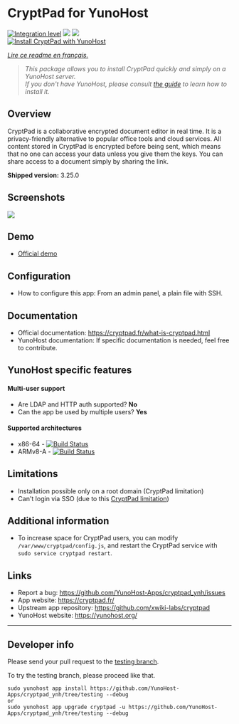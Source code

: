 # CryptPad for YunoHost

[![Integration level](https://dash.yunohost.org/integration/cryptpad.svg)](https://dash.yunohost.org/appci/app/cryptpad) ![](https://ci-apps.yunohost.org/ci/badges/cryptpad.status.svg) ![](https://ci-apps.yunohost.org/ci/badges/cryptpad.maintain.svg)  
[![Install CryptPad with YunoHost](https://install-app.yunohost.org/install-with-yunohost.svg)](https://install-app.yunohost.org/?app=cryptpad)

*[Lire ce readme en français.](./README_fr.md)*

> *This package allows you to install CryptPad quickly and simply on a YunoHost server.  
If you don't have YunoHost, please consult [the guide](https://yunohost.org/#/install) to learn how to install it.*

## Overview
CryptPad is a collaborative encrypted document editor in real time. It is a privacy-friendly alternative to popular office tools and cloud services. All content stored in CryptPad is encrypted before being sent, which means that no one can access your data unless you give them the keys. You can share access to a document simply by sharing the link.

**Shipped version:** 3.25.0

## Screenshots

![](https://github.com/xwiki-labs/cryptpad/raw/master/screenshot.png)

## Demo

* [Official demo](https://cryptpad.fr/)

## Configuration

* How to configure this app: From an admin panel, a plain file with SSH.

## Documentation

* Official documentation: https://cryptpad.fr/what-is-cryptpad.html
* YunoHost documentation: If specific documentation is needed, feel free to contribute.

## YunoHost specific features

#### Multi-user support

* Are LDAP and HTTP auth supported? **No**
* Can the app be used by multiple users? **Yes**

#### Supported architectures

* x86-64 - [![Build Status](https://ci-apps.yunohost.org/ci/logs/cryptpad%20%28Apps%29.svg)](https://ci-apps.yunohost.org/ci/apps/cryptpad/)
* ARMv8-A - [![Build Status](https://ci-apps-arm.yunohost.org/ci/logs/cryptpad%20%28Apps%29.svg)](https://ci-apps-arm.yunohost.org/ci/apps/cryptpad/)

## Limitations

* Installation possible only on a root domain (CryptPad limitation)
* Can't login via SSO (due to this [CryptPad limitation](https://github.com/xwiki-labs/cryptpad/issues/116))

## Additional information

* To increase space for CryptPad users, you can modify `/var/www/cryptpad/config.js`, and restart the CryptPad service with `sudo service cryptpad restart`.

## Links

 * Report a bug: https://github.com/YunoHost-Apps/cryptpad_ynh/issues
 * App website: https://cryptpad.fr/
 * Upstream app repository: https://github.com/xwiki-labs/cryptpad
 * YunoHost website: https://yunohost.org/

---

## Developer info

Please send your pull request to the [testing branch](https://github.com/YunoHost-Apps/cryptpad_ynh/tree/testing).

To try the testing branch, please proceed like that.
```
sudo yunohost app install https://github.com/YunoHost-Apps/cryptpad_ynh/tree/testing --debug
or
sudo yunohost app upgrade cryptpad -u https://github.com/YunoHost-Apps/cryptpad_ynh/tree/testing --debug
```
